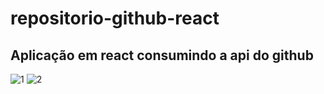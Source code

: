 # repositorio-github-react

## Aplicação em react consumindo a api do github
![1](https://user-images.githubusercontent.com/48738337/76273068-b36c8100-625b-11ea-9ce8-0a0a26096804.png)
![2](https://user-images.githubusercontent.com/48738337/76273084-bc5d5280-625b-11ea-82be-9ba2e9f63a4f.png)
